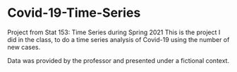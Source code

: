 # Covid-19-Time-Series
Project from Stat 153: Time Series during Spring 2021
This is the project I did in the class, to do a time series analysis of Covid-19 using the number of new cases.

Data was provided by the professor and presented under a fictional context.
